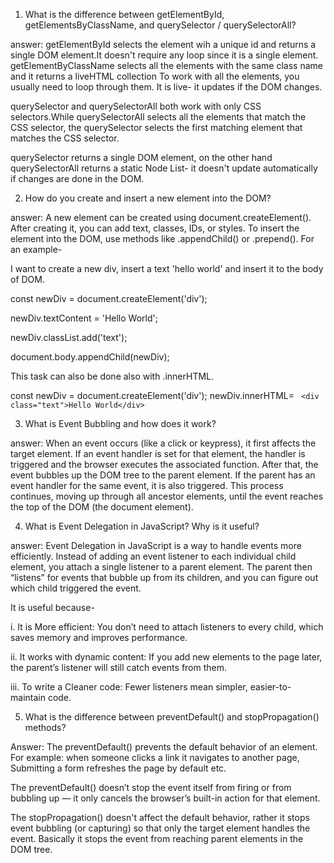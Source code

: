 1. What is the difference between getElementById, getElementsByClassName, and querySelector / querySelectorAll?

answer: 
getElementById selects the element wih a unique id and returns a single DOM element.It  doesn't require any loop since it is a single element.
getElementByClassName selects all the elements with the same class name and it returns a liveHTML collection To work with all the elements, you usually need to loop through them. It is live- it updates if the DOM changes.

querySelector and querySelectorAll both work with only CSS selectors.While querySelectorAll selects all the elements that match the CSS selector, the querySelector selects the first matching element that matches the CSS selector. 

querySelector returns a single DOM element, on the other hand querySelectorAll returns a static Node List- it doesn't update automatically if changes are done in the DOM.

2. How do you create and insert a new element into the DOM?

answer: A new element can be created using document.createElement(). After creating it, you can add text, classes, IDs, or styles. To insert the element into the DOM, use methods like .appendChild() or .prepend(). For an example-

I want to create a new div, insert a text 'hello world' and insert it to the body of DOM.

<!-- create a new div -->
const newDiv = document.createElement('div');

<!-- put a text or element inside the div -->
newDiv.textContent = 'Hello World';

<!-- add a class list (if necessary)  -->
newDiv.classList.add('text');

<!-- insert the div into the body  -->
document.body.appendChild(newDiv);

This task can also be done also with .innerHTML.

const newDiv = document.createElement('div');
newDiv.innerHTML= ` <div class="text">Hello World</div>`


3. What is Event Bubbling and how does it work?

answer:
When an event occurs (like a click or keypress), it first affects the target element. If an event handler is set for that element, the handler is triggered and the browser executes the associated function. After that, the event bubbles up the DOM tree to the parent element. If the parent has an event handler for the same event, it is also triggered. This process continues, moving up through all ancestor elements, until the event reaches the top of the DOM (the document element).


4. What is Event Delegation in JavaScript? Why is it useful?

answer: Event Delegation in JavaScript is a way to handle events more efficiently. Instead of adding an event listener to each individual child element, you attach a single listener to a parent element. The parent then “listens” for events that bubble up from its children, and you can figure out which child triggered the event.

It is useful because-

i. It is More efficient: You don’t need to attach listeners to every child, which saves memory and improves performance.

ii. It works with dynamic content: If you add new elements to the page later, the parent’s listener will still catch events from them.

iii. To write a Cleaner code: Fewer listeners mean simpler, easier-to-maintain code.



5. What is the difference between preventDefault() and stopPropagation() methods?

Answer: The preventDefault() prevents the default behavior of an element. For example: when someone clicks a link it navigates to another page, Submitting a form  refreshes the page by default etc.

 The preventDefault() doesn’t stop the event itself from firing or from bubbling up — it only cancels the browser’s built-in action for that element. 

 The stopPropagation() doesn't affect the default behavior, rather it stops event bubbling (or capturing) so that only the target element handles the event. Basically it stops the event from reaching parent elements in the DOM tree.